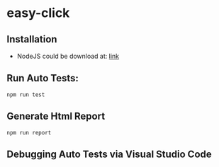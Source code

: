 # easy-click

## Installation
 * NodeJS could be download at: [link](https://nodejs.org/) 

## Run Auto Tests:
```
npm run test
```

## Generate Html Report
```
npm run report
```

## Debugging Auto Tests via Visual Studio Code
